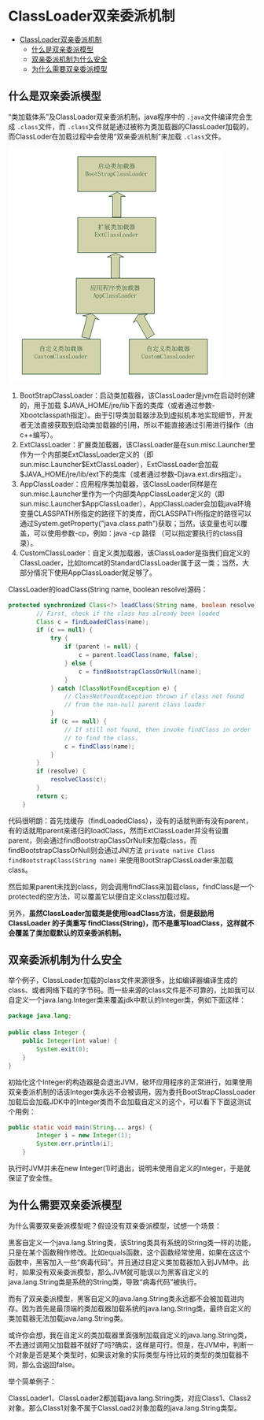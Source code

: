 # ClassLoader双亲委派机制

<!-- TOC -->

- [ClassLoader双亲委派机制](#classloader%e5%8f%8c%e4%ba%b2%e5%a7%94%e6%b4%be%e6%9c%ba%e5%88%b6)
  - [什么是双亲委派模型](#%e4%bb%80%e4%b9%88%e6%98%af%e5%8f%8c%e4%ba%b2%e5%a7%94%e6%b4%be%e6%a8%a1%e5%9e%8b)
  - [双亲委派机制为什么安全](#%e5%8f%8c%e4%ba%b2%e5%a7%94%e6%b4%be%e6%9c%ba%e5%88%b6%e4%b8%ba%e4%bb%80%e4%b9%88%e5%ae%89%e5%85%a8)
  - [为什么需要双亲委派模型](#%e4%b8%ba%e4%bb%80%e4%b9%88%e9%9c%80%e8%a6%81%e5%8f%8c%e4%ba%b2%e5%a7%94%e6%b4%be%e6%a8%a1%e5%9e%8b)

<!-- /TOC -->

## 什么是双亲委派模型

“类加载体系”及ClassLoader双亲委派机制。java程序中的 `.java`文件编译完会生成 `.class`文件，而 `.class`文件就是通过被称为类加载器的ClassLoader加载的，而ClassLoder在加载过程中会使用“双亲委派机制”来加载 `.class`文件。

![ae](img/1_双亲委派.png)

1. BootStrapClassLoader：启动类加载器，该ClassLoader是jvm在启动时创建的，用于加载 $JAVA_HOME/jre/lib下面的类库（或者通过参数-Xbootclasspath指定）。由于引导类加载器涉及到虚拟机本地实现细节，开发者无法直接获取到启动类加载器的引用，所以不能直接通过引用进行操作（由c++编写）。
1. ExtClassLoader：扩展类加载器，该ClassLoader是在sun.misc.Launcher里作为一个内部类ExtClassLoader定义的（即 sun.misc.Launcher$ExtClassLoader），ExtClassLoader会加载 $JAVA_HOME/jre/lib/ext下的类库（或者通过参数-Djava.ext.dirs指定）。
1. AppClassLoader：应用程序类加载器，该ClassLoader同样是在sun.misc.Launcher里作为一个内部类AppClassLoader定义的（即 sun.misc.Launcher$AppClassLoader），AppClassLoader会加载java环境变量CLASSPATH所指定的路径下的类库，而CLASSPATH所指定的路径可以通过System.getProperty("java.class.path")获取；当然，该变量也可以覆盖，可以使用参数-cp，例如：java -cp 路径 （可以指定要执行的class目录）。
1. CustomClassLoader：自定义类加载器，该ClassLoader是指我们自定义的ClassLoader，比如tomcat的StandardClassLoader属于这一类；当然，大部分情况下使用AppClassLoader就足够了。

ClassLoader的loadClass(String name, boolean resolve)源码：

``` java
protected synchronized Class<?> loadClass(String name, boolean resolve) throws ClassNotFoundException {
        // First, check if the class has already been loaded
        Class c = findLoadedClass(name);
        if (c == null) {
            try {
                if (parent != null) {
                    c = parent.loadClass(name, false);
                } else {
                    c = findBootstrapClassOrNull(name);
                }
            } catch (ClassNotFoundException e) {
                // ClassNotFoundException thrown if class not found
                // from the non-null parent class loader
            }
            if (c == null) {
                // If still not found, then invoke findClass in order
                // to find the class.
                c = findClass(name);
            }
        }
        if (resolve) {
            resolveClass(c);
        }
        return c;
    }
```

代码很明朗：首先找缓存（findLoadedClass），没有的话就判断有没有parent，有的话就用parent来递归的loadClass，然而ExtClassLoader并没有设置parent，则会通过findBootstrapClassOrNull来加载class，而findBootstrapClassOrNull则会通过JNI方法 `private native Class findBootstrapClass(String name)` 来使用BootStrapClassLoader来加载class。

然后如果parent未找到class，则会调用findClass来加载class，findClass是一个protected的空方法，可以覆盖它以便自定义class加载过程。

另外，**虽然ClassLoader加载类是使用loadClass方法，但是鼓励用 ClassLoader 的子类重写 findClass(String)，而不是重写loadClass，这样就不会覆盖了类加载默认的双亲委派机制。**

## 双亲委派机制为什么安全

举个例子，ClassLoader加载的class文件来源很多，比如编译器编译生成的class、或者网络下载的字节码。而一些来源的class文件是不可靠的，比如我可以自定义一个java.lang.Integer类来覆盖jdk中默认的Integer类，例如下面这样：

``` java
package java.lang;

public class Integer {
    public Integer(int value) {
        System.exit(0);
    }
}
```

初始化这个Integer的构造器是会退出JVM，破坏应用程序的正常进行，如果使用双亲委派机制的话该Integer类永远不会被调用，因为委托BootStrapClassLoader加载后会加载JDK中的Integer类而不会加载自定义的这个，可以看下下面这测试个用例：
``` java
public static void main(String... args) {
        Integer i = new Integer(1);
        System.err.println(i);
    }
```
执行时JVM并未在new Integer(1)时退出，说明未使用自定义的Integer，于是就保证了安全性。

## 为什么需要双亲委派模型

为什么需要双亲委派模型呢？假设没有双亲委派模型，试想一个场景：

黑客自定义一个java.lang.String类，该String类具有系统的String类一样的功能，只是在某个函数稍作修改。比如equals函数，这个函数经常使用，如果在这这个函数中，黑客加入一些“病毒代码”。并且通过自定义类加载器加入到JVM中。此时，如果没有双亲委派模型，那么JVM就可能误以为黑客自定义的java.lang.String类是系统的String类，导致“病毒代码”被执行。

而有了双亲委派模型，黑客自定义的java.lang.String类永远都不会被加载进内存。因为首先是最顶端的类加载器加载系统的java.lang.String类，最终自定义的类加载器无法加载java.lang.String类。

或许你会想，我在自定义的类加载器里面强制加载自定义的java.lang.String类，不去通过调用父加载器不就好了吗?确实，这样是可行。但是，在JVM中，判断一个对象是否是某个类型时，如果该对象的实际类型与待比较的类型的类加载器不同，那么会返回false。

举个简单例子：

ClassLoader1、ClassLoader2都加载java.lang.String类，对应Class1、Class2对象。那么Class1对象不属于ClassLoad2对象加载的java.lang.String类型。